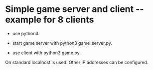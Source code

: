 # Simple game server and client -- example for 8 clients

- use python3.

- start game server with python3 game_server.py.
- use client with python3 game.py.

On standard localhost is used. Other IP addresses can be configured.
